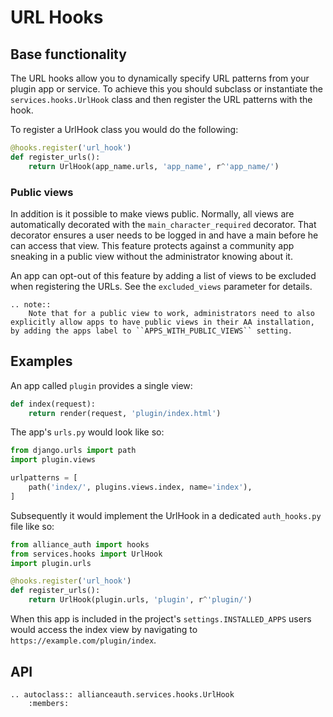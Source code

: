# URL Hooks

## Base functionality

The URL hooks allow you to dynamically specify URL patterns from your plugin app or service. To achieve this you should subclass or instantiate the `services.hooks.UrlHook` class and then register the URL patterns with the hook.

To register a UrlHook class you would do the following:

```python
@hooks.register('url_hook')
def register_urls():
    return UrlHook(app_name.urls, 'app_name', r^'app_name/')
```

### Public views

In addition is it possible to make views public. Normally, all views are automatically decorated with the `main_character_required` decorator. That decorator ensures a user needs to be logged in and have a main before he can access that view. This feature protects against a community app sneaking in a public view without the administrator knowing about it.

An app can opt-out of this feature by adding a list of views to be excluded when registering the URLs. See the `excluded_views` parameter for details.

```eval_rst
.. note::
    Note that for a public view to work, administrators need to also explicitly allow apps to have public views in their AA installation, by adding the apps label to ``APPS_WITH_PUBLIC_VIEWS`` setting.
```

## Examples

An app called `plugin` provides a single view:

```python
def index(request):
    return render(request, 'plugin/index.html')
```

The app's `urls.py` would look like so:

```python
from django.urls import path
import plugin.views

urlpatterns = [
    path('index/', plugins.views.index, name='index'),
]
```

Subsequently it would implement the UrlHook in a dedicated `auth_hooks.py` file like so:

```python
from alliance_auth import hooks
from services.hooks import UrlHook
import plugin.urls

@hooks.register('url_hook')
def register_urls():
    return UrlHook(plugin.urls, 'plugin', r^'plugin/')
```

When this app is included in the project's `settings.INSTALLED_APPS` users would access the index view by navigating to `https://example.com/plugin/index`.

## API

```eval_rst
.. autoclass:: allianceauth.services.hooks.UrlHook
    :members:
```
